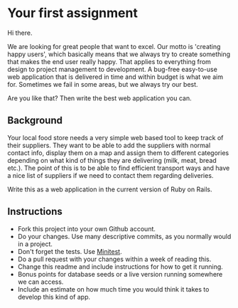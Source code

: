 # Your first assignment

Hi there. 

We are looking for great people that want to excel. Our motto is 'creating happy users', which basically means that we always try to create something that makes the end user really happy. That applies to everything from design to project management to development. A bug-free easy-to-use web application that is delivered in time and within budget is what we aim for. Sometimes we fail in some areas, but we always try our best.

Are you like that? Then write the best web application you can. 

## Background

Your local food store needs a very simple web based tool to keep track of their suppliers. 
They want to be able to add the suppliers with normal contact info, display them on a map and assign them to different categories depending on what kind of things they are delivering (milk, meat, bread etc.). The point of this is to be able to find efficient transport ways and have a nice list of suppliers if we need to contact them regarding deliveries.

Write this as a web application in the current version of Ruby on Rails. 

## Instructions

 * Fork this project into your own Github account. 
 * Do your changes. Use many descriptive commits, as you normally would in a project.
 * Don't forget the tests. Use [Minitest](https://github.com/seattlerb/minitest).
 * Do a pull request with your changes within a week of reading this.
 * Change this readme and include instructions for how to get it running.
 * Bonus points for database seeds or a live version running somewhere we can access.
 * Include an estimate on how much time you would think it takes to develop this kind of app.